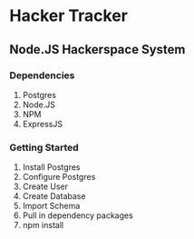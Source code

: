 # Hacker Tracker
## Node.JS Hackerspace System

### Dependencies
1. Postgres
2. Node.JS
3. NPM
4. ExpressJS

### Getting Started
1. Install Postgres
2. Configure Postgres
  1. Create User
  2. Create Database
  3. Import Schema 
3. Pull in dependency packages
  1. npm install
